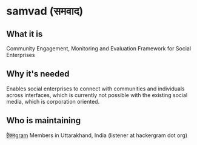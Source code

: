 # samvad (समवाद)

## What it is
Community Engagement, Monitoring and Evaluation Framework for Social Enterprises

## Why it's needed
Enables social enterprises to connect with communities and individuals across interfaces, which is currently not possible with the existing social media, which is corporation oriented. 

## Who is maintaining
[हैकरgram](http://hackergram.org) Members in Uttarakhand, India (listener at hackergram dot org)
